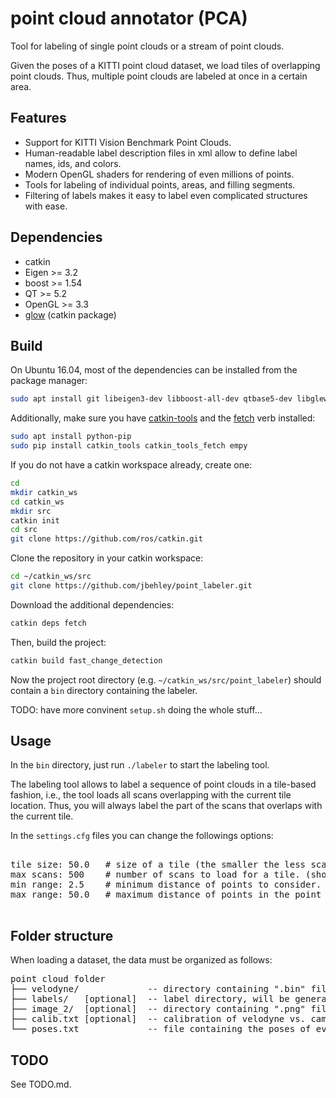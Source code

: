 # point cloud annotator (PCA)

 Tool for labeling of single point clouds or a stream of point clouds. 
 
 Given the poses of a KITTI point cloud dataset, we load tiles of overlapping point clouds. Thus, multiple point clouds 
 are labeled at once in a certain area. 


## Features
 - Support for KITTI Vision Benchmark Point Clouds.
 - Human-readable label description files in xml allow to define label names, ids, and colors.
 - Modern OpenGL shaders for rendering of even millions of points.
 - Tools for labeling of individual points, areas, and filling segments.
 - Filtering of labels makes it easy to label even complicated structures with ease.
 
## Dependencies

* catkin
* Eigen >= 3.2
* boost >= 1.54
* QT >= 5.2
* OpenGL >= 3.3
* [glow](https://github.com/jbehley/glow) (catkin package)
 
## Build
  
On Ubuntu 16.04, most of the dependencies can be installed from the package manager:
```bash
sudo apt install git libeigen3-dev libboost-all-dev qtbase5-dev libglew-dev catkin
```

Additionally, make sure you have [catkin-tools](https://catkin-tools.readthedocs.io/en/latest/) and the [fetch](https://github.com/Photogrammetry-Robotics-Bonn/catkin_tools_fetch) verb installed:
```bash
sudo apt install python-pip
sudo pip install catkin_tools catkin_tools_fetch empy
```

If you do not have a catkin workspace already, create one:
```bash
cd
mkdir catkin_ws
cd catkin_ws
mkdir src
catkin init
cd src
git clone https://github.com/ros/catkin.git
```
Clone the repository in your catkin workspace:
```bash
cd ~/catkin_ws/src
git clone https://github.com/jbehley/point_labeler.git
```
Download the additional dependencies:
```bash
catkin deps fetch
```
Then, build the project:
```bash
catkin build fast_change_detection
```
Now the project root directory (e.g. `~/catkin_ws/src/point_labeler`) should contain a `bin` directory containing the labeler.

 TODO: have more convinent `setup.sh` doing the whole stuff... 

## Usage


In the `bin` directory, just run `./labeler` to start the labeling tool. 

The labeling tool allows to label a sequence of point clouds in a tile-based fashion, i.e., the tool loads all scans overlapping with the current tile location.
Thus, you will always label the part of the scans that overlaps with the current tile.


In the `settings.cfg` files you can change the followings options:

<pre>

tile size: 50.0   # size of a tile (the smaller the less scans get loaded.
max scans: 500    # number of scans to load for a tile. (should be maybe 1000), but this currently very memory consuming.
min range: 2.5    # minimum distance of points to consider.
max range: 50.0   # maximum distance of points in the point cloud.

</pre>




 
## Folder structure

When loading a dataset, the data must be organized as follows:

<pre>
point cloud folder
├── velodyne/             -- directory containing ".bin" files with Velodyne point clouds.   
├── labels/   [optional]  -- label directory, will be generated if not present.  
├── image_2/  [optional]  -- directory containing ".png" files from the color   camera.  
├── calib.txt [optional]  -- calibration of velodyne vs. camera. needed for projection of point cloud into camera.  
└── poses.txt             -- file containing the poses of every scan.
</pre>

 

## TODO

 See TODO.md.